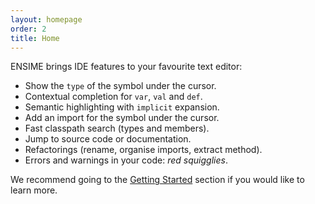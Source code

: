 ```yaml
---
layout: homepage
order: 2
title: Home
---
```


ENSIME brings IDE features to your favourite text editor:

- Show the `type` of the symbol under the cursor.
- Contextual completion for `var`, `val` and `def`.
- Semantic highlighting with `implicit` expansion.
- Add an import for the symbol under the cursor.
- Fast classpath search (types and members).
- Jump to source code or documentation.
- Refactorings (rename, organise imports, extract method).
- Errors and warnings in your code: *red squigglies*.

We recommend going to the [Getting Started](getting_started) section if you would like to learn more.
